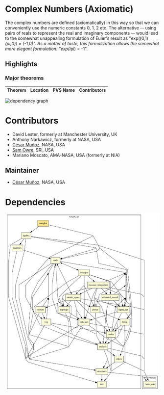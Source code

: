 # Complex Numbers (Axiomatic)

The complex numbers are defined (axiomatically) in this way so that we can conveniently use the numeric constants 0, 1, 2 etc.
The alternative -- using pairs of reals to represent the real and imaginary components -- would lead to the somewhat unappealing formulation of Euler's result as "exp((0,1)*(pi,0)) = (-1,0)".
As a matter of taste, this formalization allows the somewhat more elegant formulation: "exp(i*pi) = -1".

## Highlights

### Major theorems

| Theorem | Location | PVS Name | Contributors |
| --- | --- | --- | --- |


![dependency graph](./complex-zoomed_ax.svg "Dependency Graph")

# Contributors
* David Lester, formerly at Manchester University, UK
* Anthony Narkawicz, formerly at NASA, USA
* [César Muñoz](http://shemesh.larc.nasa.gov/people/cam), NASA, USA
* [Sam Owre](http://www.csl.sri.com/users/owre), SRI, USA
* Mariano Moscato, AMA-NASA, USA (formerly at NIA) 

## Maintainer
* [César Muñoz](http://shemesh.larc.nasa.gov/people/cam), NASA, USA

# Dependencies
![dependency graph](./complex_ax.svg "Dependency Graph")
